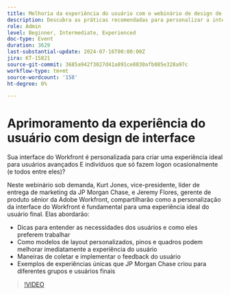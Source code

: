 ```yaml
---
title: Melhoria da experiência do usuário com o webinário de design de interface
description: Descubra as práticas recomendadas para personalizar a interface do Workfront em nosso webinário sob demanda. Aprenda com especialistas do JP Morgan Chase e da Adobe Workfront como otimizar a experiência do usuário com modelos de layout, pinos, quadros e coletar feedback dos usuários.
role: Admin
level: Beginner, Intermediate, Experienced
doc-type: Event
duration: 3629
last-substantial-update: 2024-07-16T00:00:00Z
jira: KT-15821
source-git-commit: 3685a942f3027d41a891ce8830afb085e328a97c
workflow-type: tm+mt
source-wordcount: '158'
ht-degree: 0%

---
```



# Aprimoramento da experiência do usuário com design de interface

Sua interface do Workfront é personalizada para criar uma experiência ideal para usuários avançados E indivíduos que só fazem logon ocasionalmente (e todos entre eles)?

Neste webinário sob demanda, Kurt Jones, vice-presidente, líder de entrega de marketing da JP Morgan Chase, e Jeremy Flores, gerente de produto sênior da Adobe Workfront, compartilharão como a personalização da interface do Workfront é fundamental para uma experiência ideal do usuário final. Elas abordarão:

* Dicas para entender as necessidades dos usuários e como eles preferem trabalhar
* Como modelos de layout personalizados, pinos e quadros podem melhorar imediatamente a experiência do usuário
* Maneiras de coletar e implementar o feedback do usuário
* Exemplos de experiências únicas que JP Morgan Chase criou para diferentes grupos e usuários finais

>[!VIDEO](https://video.tv.adobe.com/v/3431015/?learn=on)

